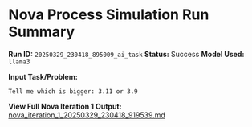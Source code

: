 # Nova Process Simulation Run Summary

**Run ID:** `20250329_230418_895009_ai_task`
**Status:** Success
**Model Used:** `llama3`

**Input Task/Problem:**
```
Tell me which is bigger: 3.11 or 3.9
```

**View Full Nova Iteration 1 Output:** [nova_iteration_1_20250329_230418_919539.md](/explore/20250329_230418_895009_ai_task/bot_files/memory/nova_iteration_1_20250329_230418_919539.md)
